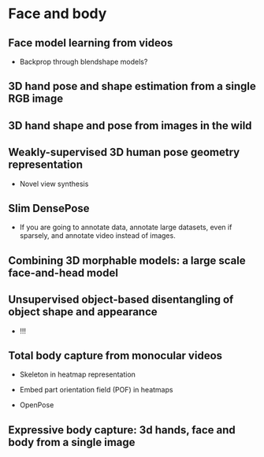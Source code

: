 # Face and body

## Face model learning from videos

- Backprop through blendshape models?


## 3D hand pose and shape estimation from a single RGB image


## 3D hand shape and pose from images in the wild


## Weakly-supervised 3D human pose geometry representation

- Novel view synthesis


## Slim DensePose

- If you are going to annotate data, annotate large datasets, even if sparsely,
  and annotate video instead of images.


## Combining 3D morphable models: a large scale face-and-head model


## Unsupervised object-based disentangling of object shape and appearance

- !!!


## Total body capture from monocular videos

- Skeleton in heatmap representation

- Embed part orientation field (POF) in heatmaps

- OpenPose


## Expressive body capture: 3d hands, face and body from a single image
